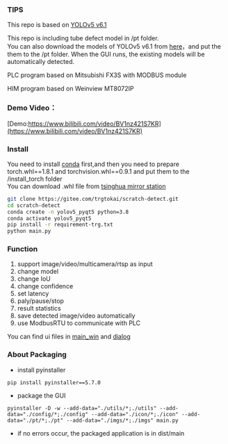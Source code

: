 ### TIPS

This repo is based on [YOLOv5 v6.1](https://github.com/ultralytics/yolov5/tree/v6.1)

This repo is including tube defect model in /pt folder.<br>
You can also download the models of  YOLOv5 v6.1 from [here](https://github.com/ultralytics/yolov5/releases/tag/v6.1)，and put the them to the /pt folder. When the GUI runs, the existing models will be automatically detected.

PLC program based on Mitsubishi FX3S with MODBUS module

HIM program based on Weinview MT8072IP



### Demo Video：
[Demo:https://www.bilibili.com/video/BV1nz421S7KR](https://www.bilibili.com/video/BV1nz421S7KR)

### Install
You need to install [conda](https://www.anaconda.com/download/success) first,and then you need to prepare torch.whl==1.8.1 and torchvision.whl==0.9.1 and put them to the /install_torch folder<br>
You can download .whl file from [tsinghua mirror station](https://mirrors.tuna.tsinghua.edu.cn/)

```bash
git clone https://gitee.com/trgtokai/scratch-detect.git
cd scratch-detect
conda create -n yolov5_pyqt5 python=3.8
conda activate yolov5_pyqt5
pip install -r requirement-trg.txt
python main.py
```

### Function

1. support image/video/multicamera/rtsp as input
2. change model
3. change IoU
4. change confidence
5. set latency
6. paly/pause/stop
7. result statistics
8. save  detected image/video automatically
9. use ModbusRTU to communicate with PLC 

You can find ui files in [main_win](./main_win) and [dialog](dialog)

### About Packaging

- install pyinstaller

```
pip install pyinstaller==5.7.0
```

- package the GUI

```
pyinstaller -D -w --add-data="./utils/*;./utils" --add-data="./config/*;./config" --add-data="./icon/*;./icon" --add-data="./pt/*;./pt" --add-data="./imgs/*;./imgs" main.py
```

- if no errors occur, the packaged application is in dist/main
